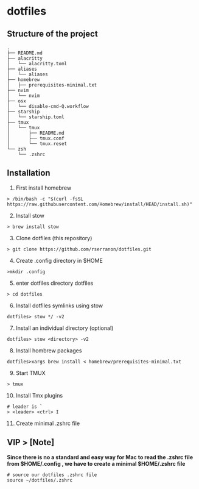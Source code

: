 # dotfiles

## Structure of the project

```
.
├── README.md
├── alacritty
│   └── alacritty.toml
├── aliases
│   └── aliases
├── homebrew
│   ├── prerequisites-minimal.txt
├── nvim
│   └── nvim
├── osx
│   └── disable-cmd-Q.workflow
├── starship
│   └── starship.toml
├── tmux
│   └── tmux
│       ├── README.md
│       ├── tmux.conf
│       └── tmux.reset
└── zsh
    └── .zshrc 
```



## Installation

1. First install homebrew
```
> /bin/bash -c "$(curl -fsSL https://raw.githubusercontent.com/Homebrew/install/HEAD/install.sh)"
```

2. Install stow
```shell
> brew install stow
```

3. Clone dotfiles (this repository)

```shell
> git clone https://github.com/rserranon/dotfiles.git
```

4. Create .config directory in $HOME
```shell
>mkdir .config
```

5. enter dotfiles directory
 dotfiles
```shell
> cd dotfiles
```

6. Install dotfiles symlinks using stow
```shell
dotfiles> stow */ -v2
```

7. Install an individual directory (optional)
```shell
dotfiles> stow <directory> -v2
```

8. Install hombrew packages
```shell
dotfiles>xargs brew install < homebrew/prerequisites-minimal.txt
```

9. Start TMUX

```shell
> tmux
```

10. Install Tmx plugins

```shell
# leader is `
> <leader> <ctrl> I
```

11. Create minimal .zshrc file
## VIP > [Note]

**Since there is no a standard and easy way for Mac to read the .zshrc file from $HOME/.config , we have to create a minimal $HOME/.zshrc file**

```shell
# source our dotfiles .zshrc file
source ~/dotfiles/.zshrc
```

